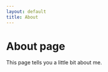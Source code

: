 ```yaml
---
layout: default
title: About
---
```

<h1 class="text-info">About page</h1>

This page tells you a little bit about me.